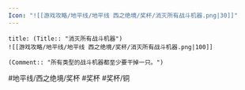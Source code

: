 ```yaml
---
Icon: "![[游戏攻略/地平线/地平线 西之绝境/奖杯/消灭所有战斗机器.png|30]]"
---
```

```ad-common-bronze-trophy
title: (Title:: "消灭所有战斗机器")
![[游戏攻略/地平线/地平线 西之绝境/奖杯/消灭所有战斗机器.png|100]]

(Comment:: "所有类型的战斗机器都至少要干掉一只。")
```

#地平线/西之绝境/奖杯 #奖杯 #奖杯/铜
